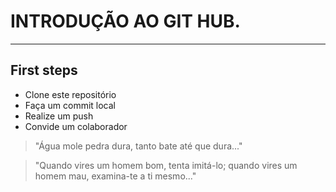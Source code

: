 # INTRODUÇÃO AO GIT HUB.
---
## First steps
-  Clone este repositório
-  Faça um commit local
-  Realize um push
-  Convide um colaborador


  > "Água mole pedra dura, tanto bate até que dura..."
  
  > "Quando vires um homem bom, tenta imitá-lo; quando vires um homem mau, examina-te a ti mesmo..."